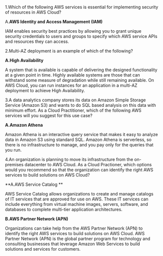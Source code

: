 1.Which of the following AWS services is essential for implementing security of resources in AWS Cloud?

A.**AWS Identity and Access Management (IAM)**

IAM enables security best practices by allowing you to grant unique security credentials to users and groups to specify which AWS service APIs and resources they can access.

2.Multi-AZ deployment is an example of which of the following?

**A.High Availability**

A system that is available is capable of delivering the designed functionality at a given point in time. Highly available systems are those that can withstand some measure of degradation while still remaining available. On AWS Cloud, you can run instances for an application in a multi-AZ deployment to achieve High Availability.

3.A data analytics company stores its data on Amazon Simple Storage Service (Amazon S3) and wants to do SQL based analysis on this data with minimum effort. As a Cloud Practitioner, which of the following AWS services will you suggest for this use case?

**A.Amazon Athena**

Amazon Athena is an interactive query service that makes it easy to analyze data in Amazon S3 using standard SQL. Amazon Athena is serverless, so there is no infrastructure to manage, and you pay only for the queries that you run.

4.An organization is planning to move its infrastructure from the on-premises datacenter to AWS Cloud. As a Cloud Practioner, which options would you recommend so that the organization can identify the right AWS services to build solutions on AWS Cloud?

**A.AWS Service Catalog **

AWS Service Catalog allows organizations to create and manage catalogs of IT services that are approved for use on AWS. These IT services can include everything from virtual machine images, servers, software, and databases to complete multi-tier application architectures.

**B.AWS Partner Network (APN)**

Organizations can take help from the AWS Partner Network (APN) to identify the right AWS services to build solutions on AWS Cloud. AWS Partner Network (APN) is the global partner program for technology and consulting businesses that leverage Amazon Web Services to build solutions and services for customers.